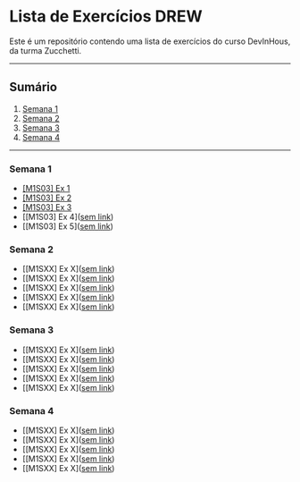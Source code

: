 # Lista de Exercícios DREW

Este é um repositório contendo uma lista de exercícios do curso DevInHous, da turma Zucchetti.

---

## Sumário

1. [Semana 1](#semana-1)
2. [Semana 2](#semana02)
3. [Semana 3](#semana03)
4. [Semana 4](#semana04)

---

### Semana 1

- [[M1S03] Ex 1](https://github.com/vdr3w/trellodevinhouse/blob/main/%5BM1S03%5D%20Ex%201/index.html)
- [[M1S03] Ex 2](https://github.com/vdr3w/trellodevinhouse/blob/main/%5BM1S03%5D%20Ex%202/index.html)
- [[M1S03] Ex 3](https://github.com/vdr3w/trellodevinhouse/blob/main/%5BM1S03%5D%20Ex%203/index.html)
- [[M1S03] Ex 4]([sem link](https://github.com/vdr3w/trellodevinhouse/tree/main#semana-1))
- [[M1S03] Ex 5]([sem link](https://github.com/vdr3w/trellodevinhouse/tree/main#semana-1))

### Semana 2

- [[M1SXX] Ex X]([sem link](https://github.com/vdr3w/trellodevinhouse/tree/main#semana-1))
- [[M1SXX] Ex X]([sem link](https://github.com/vdr3w/trellodevinhouse/tree/main#semana-1))
- [[M1SXX] Ex X]([sem link](https://github.com/vdr3w/trellodevinhouse/tree/main#semana-1))
- [[M1SXX] Ex X]([sem link](https://github.com/vdr3w/trellodevinhouse/tree/main#semana-1))
- [[M1SXX] Ex X]([sem link](https://github.com/vdr3w/trellodevinhouse/tree/main#semana-1))

### Semana 3

- [[M1SXX] Ex X]([sem link](https://github.com/vdr3w/trellodevinhouse/tree/main#semana-1))
- [[M1SXX] Ex X]([sem link](https://github.com/vdr3w/trellodevinhouse/tree/main#semana-1))
- [[M1SXX] Ex X]([sem link](https://github.com/vdr3w/trellodevinhouse/tree/main#semana-1))
- [[M1SXX] Ex X]([sem link](https://github.com/vdr3w/trellodevinhouse/tree/main#semana-1))
- [[M1SXX] Ex X]([sem link](https://github.com/vdr3w/trellodevinhouse/tree/main#semana-1))

### Semana 4

- [[M1SXX] Ex X]([sem link](https://github.com/vdr3w/trellodevinhouse/tree/main#semana-1))
- [[M1SXX] Ex X]([sem link](https://github.com/vdr3w/trellodevinhouse/tree/main#semana-1))
- [[M1SXX] Ex X]([sem link](https://github.com/vdr3w/trellodevinhouse/tree/main#semana-1))
- [[M1SXX] Ex X]([sem link](https://github.com/vdr3w/trellodevinhouse/tree/main#semana-1))
- [[M1SXX] Ex X]([sem link](https://github.com/vdr3w/trellodevinhouse/tree/main#semana-1))
